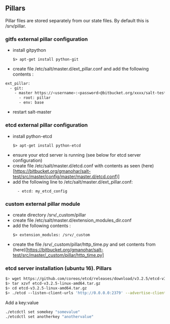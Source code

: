 ## Pillars
Pillar files are stored separately from our state files. By default this is /srv/pillar.

### gitfs external pillar configuration
- install gitpython      
  ```
  $> apt-get install python-git
  ```
- create file /etc/salt/master.d/ext_pillar.conf and add the following contents :     
```sh
ext_pillar:
  - git:
    - master https://<username>:<password>@bitbucket.org/xxxx/salt-test.git:
      - root: pillar
      - env: base
```
- restart salt-master

### etcd external pillar configuration
- install python-etcd       
  ```
  $> apt-get install python-etcd
  ```
- ensure your etcd server is running (see below for etcd server configuration)
- create file /etc/salt/master.d/etcd.conf with contents as seen (here)[https://bitbucket.org/gmanohar/salt-test/src/master/config/master/master.d/etcd.conf)]
- add the following line to /etc/salt/master.d/ext_pillar.conf:       
  ```
    - etcd: my_etcd_config
  ```


### custom external pillar module
- create directory /srv/\_custom/pillar
- create file /etc/salt/master.d/extension_modules_dir.conf
- add the following contents :
  ```
  $> extension_modules: /srv/_custom
  ```
- create the file /srv/\_custom/pillar/http_time.py and set contents from (here)[https://bitbucket.org/gmanohar/salt-test/src/master/_custom/pillar/http_time.py]  




### etcd server installation (ubuntu 16). Pillars
```sh
$> wget https://github.com/coreos/etcd/releases/download/v3.2.5/etcd-v3.2.5-linux-amd64.tar.gz
$> tar xzvf etcd-v3.2.5-linux-amd64.tar.gz
$> cd etcd-v3.2.5-linux-amd64.tar.gz
$> ./etcd --listen-client-urls 'http://0.0.0.0:2379' --advertise-client-urls 'http://localhost:2379'
```

Add a key:value
```sh
./etcdctl set somekey "somevalue"
./etcdctl set anotherkey "anothervalue"
```
